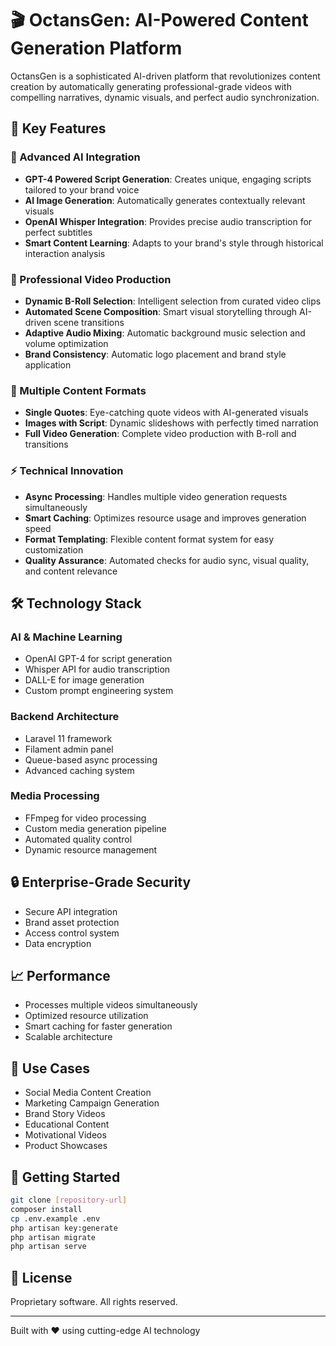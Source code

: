 # 🎬 OctansGen: AI-Powered Content Generation Platform

OctansGen is a sophisticated AI-driven platform that revolutionizes content creation by automatically generating professional-grade videos with compelling narratives, dynamic visuals, and perfect audio synchronization.

## 🚀 Key Features

### 🤖 Advanced AI Integration
- **GPT-4 Powered Script Generation**: Creates unique, engaging scripts tailored to your brand voice
- **AI Image Generation**: Automatically generates contextually relevant visuals
- **OpenAI Whisper Integration**: Provides precise audio transcription for perfect subtitles
- **Smart Content Learning**: Adapts to your brand's style through historical interaction analysis

### 🎥 Professional Video Production
- **Dynamic B-Roll Selection**: Intelligent selection from curated video clips
- **Automated Scene Composition**: Smart visual storytelling through AI-driven scene transitions
- **Adaptive Audio Mixing**: Automatic background music selection and volume optimization
- **Brand Consistency**: Automatic logo placement and brand style application

### 🎯 Multiple Content Formats
- **Single Quotes**: Eye-catching quote videos with AI-generated visuals
- **Images with Script**: Dynamic slideshows with perfectly timed narration
- **Full Video Generation**: Complete video production with B-roll and transitions

### ⚡ Technical Innovation
- **Async Processing**: Handles multiple video generation requests simultaneously
- **Smart Caching**: Optimizes resource usage and improves generation speed
- **Format Templating**: Flexible content format system for easy customization
- **Quality Assurance**: Automated checks for audio sync, visual quality, and content relevance

## 🛠 Technology Stack

### AI & Machine Learning
- OpenAI GPT-4 for script generation
- Whisper API for audio transcription
- DALL-E for image generation
- Custom prompt engineering system

### Backend Architecture
- Laravel 11 framework
- Filament admin panel
- Queue-based async processing
- Advanced caching system

### Media Processing
- FFmpeg for video processing
- Custom media generation pipeline
- Automated quality control
- Dynamic resource management

## 🔒 Enterprise-Grade Security
- Secure API integration
- Brand asset protection
- Access control system
- Data encryption

## 📈 Performance
- Processes multiple videos simultaneously
- Optimized resource utilization
- Smart caching for faster generation
- Scalable architecture

## 🎯 Use Cases
- Social Media Content Creation
- Marketing Campaign Generation
- Brand Story Videos
- Educational Content
- Motivational Videos
- Product Showcases

## 🚀 Getting Started

```bash
git clone [repository-url]
composer install
cp .env.example .env
php artisan key:generate
php artisan migrate
php artisan serve
```

## 📄 License

Proprietary software. All rights reserved.

---

Built with ❤️ using cutting-edge AI technology
